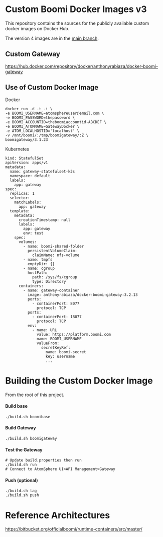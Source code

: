 # Custom Boomi Docker Images v3
This repository contains the sources for the publicly available custom docker images on Docker Hub.

The version 4 images are in the [main branch](https://bitbucket.org/officialboomi/docker-images/src/main/).

## Custom Gateway
https://hub.docker.com/repository/docker/anthonyrabiaza/docker-boomi-gateway


## Use of Custom Docker Image

Docker
```
docker run -d -t -i \
-e BOOMI_USERNAME=atomsphereuser@email.com \
-e BOOMI_PASSWORD=thepassword \
-e BOOMI_ACCOUNTID=theboomiaccountid-ABCDEF \
-e BOOMI_ATOMNAME=GatewayDocker \
-e ATOM_LOCALHOSTID='localhost' \
-v /mnt/boomi/:/tmp/boomigateway/:Z \
boomigateway/3.1.23
```

Kubernetes
```
kind: StatefulSet
apiVersion: apps/v1
metadata:
  name: gateway-statefulset-k3s
  namespace: default
  labels:
    app: gateway
spec:
  replicas: 1
  selector:
    matchLabels:
      app: gateway
  template:
    metadata:
      creationTimestamp: null
      labels:
        app: gateway
        env: test
    spec:
      volumes:
        - name: boomi-shared-folder
          persistentVolumeClaim:
            claimName: nfs-volume
        - name: tmpfs
          emptyDir: {}
        - name: cgroup
          hostPath:
            path: /sys/fs/cgroup
            type: Directory
      containers:
        - name: gateway-container
          image: anthonyrabiaza/docker-boomi-gateway:3.2.13
          ports:
            - containerPort: 8077
              protocol: TCP
          ports:
            - containerPort: 18077
              protocol: TCP
          env:
            - name: URL
              value: https://platform.boomi.com
            - name: BOOMI_USERNAME
              valueFrom:
                secretKeyRef:
                  name: boomi-secret
                  key: username
                  ...
```

# Building the Custom Docker Image
From the root of this project.

#### Build base 
    ./build.sh boomibase
#### Build Gateway    
    ./build.sh boomigateway
#### Test the Gateway
    # Update build.properties then run
    ./build.sh run
    # Connect to AtomSphere UI>API Management>Gateway
#### Push (optional)
    ./build.sh tag
    ./build.sh push
    
# Reference Architectures
https://bitbucket.org/officialboomi/runtime-containers/src/master/

